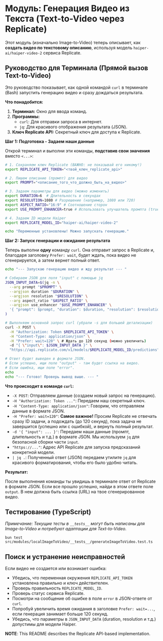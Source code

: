 # Модуль: Генерация Видео из Текста (Text-to-Video через Replicate)

Этот модуль (изначально Image-to-Video) теперь описывает, как **создать видео по текстовому описанию**, используя модель `haiper-ai/haiper-video-2` сервиса Replicate.

## Руководство для Терминала (Прямой вызов Text-to-Video)

Это руководство показывает, как одной командой `curl` в терминале (Bash) запустить генерацию видео и сразу дождаться результата.

**Что понадобится:**

1.  **Терминал:** Окно для ввода команд.
2.  **Программы:**
    *   `curl`: Для отправки запроса в интернет.
    *   `jq`: Для красивого отображения результата (JSON).
3.  **Ключ Replicate API:** Секретный ключ для доступа к Replicate.

**Шаг 1: Подготовка - Задаем наши данные**

Открой терминал и выполни эти команды, **подставив свои значения** вместо `<...>`:

```bash
# 1. Сохраняем ключ Replicate (ВАЖНО: не показывай его никому!)
export REPLICATE_API_TOKEN="<твой_ключ_replicate_api>"

# 2. Пишем описание (промпт) для видео
export PROMPT="<описание_того_что_должно_быть_на_видео>"

# 3. Задаем параметры для видео (можно изменить)
export DURATION=6  # Длительность в секундах
export RESOLUTION=1080 # Разрешение (например, 1080 или 720)
export ASPECT_RATIO="16:9" # Соотношение сторон
export USE_PROMPT_ENHANCER=true # Использовать улучшатель промпта (true/false)

# 4. Задаем ID модели Haiper
export REPLICATE_MODEL_ID="haiper-ai/haiper-video-2"

echo "Переменные установлены! Можно запускать генерацию."
```

**Шаг 2: Запуск генерации и ожидание результата**

Теперь выполни **одну** команду `curl`. Она отправит запрос в Replicate и, благодаря заголовку `Prefer: wait`, будет ждать, пока видео не сгенерируется, а затем вернет полный ответ.

```bash
echo "--- Запускаю генерацию видео и жду результат --- "

# Собираем JSON для поля "input" с помощью jq
JSON_INPUT_DATA=$(jq -n \
  --arg prompt "$PROMPT" \
  --argjson duration "$DURATION" \
  --argjson resolution "$RESOLUTION" \
  --arg aspect_ratio "$ASPECT_RATIO" \
  --argjson use_enhancer "$USE_PROMPT_ENHANCER" \
  '{ "prompt": $prompt, "duration": $duration, "resolution": $resolution, "aspect_ratio": $aspect_ratio, "use_prompt_enhancer": $use_enhancer }'
)

# Выполняем основной запрос curl (убрали -s для большей детализации)
curl -X POST \
  -H "Authorization: Token $REPLICATE_API_TOKEN" \
  -H "Content-Type: application/json" \
  -H "Prefer: wait=120" \ # Ждать до 120 секунд (можно увеличить)
  -d "{ \"input\": $JSON_INPUT_DATA }" \
  "https://api.replicate.com/v1/models/$REPLICATE_MODEL_ID/predictions" | jq .

# Ответ будет выведен в формате JSON.
# Если успешно, ищи поле "output" - там будет ссылка на видео.
# Если ошибка, ищи поле "error".
echo
echo "--- Готово! Проверь вывод выше. --- "
```

**Что происходит в команде `curl`:**

*   `-X POST`: Отправляем данные (создаем новый запрос на генерацию).
*   `-H "Authorization: Token ..."`: Передаем наш секретный ключ.
*   `-H "Content-Type: application/json"`: Говорим, что отправляем данные в формате JSON.
*   `-H "Prefer: wait=120"`: **Самое важное!** Просим Replicate не отвечать сразу ID задачи, а подождать (до 120 секунд), пока задача не завершится (успешно или с ошибкой), и вернуть полный результат.
*   `-d '{ "input": ... }'`: Передаем наши данные (промпт, длительность и т.д.) в формате JSON. Мы используем `jq` для безопасной сборки части `input`.
*   `"https://..."`: Адрес API Replicate для запуска предсказаний конкретной модели.
*   `| jq .`: Полученный ответ (JSON) передаем утилите `jq` для красивого форматирования, чтобы его было удобно читать.

**Результат:**

После выполнения команды ты увидишь в терминале ответ от Replicate в формате JSON. Если все прошло успешно, найди в этом ответе поле `output`. В нем должна быть ссылка (URL) на твое сгенерированное видео.

## Тестирование (TypeScript)

*Примечание: Текущие тесты в `__tests__` могут быть написаны для Image-to-Video и потребуют адаптации для Text-to-Video.*

```shell
bun test src/modules/localImageToVideo/__tests__/generateImageToVideo.test.ts
```

## Поиск и устранение неисправностей

Если видео не создается или возникает ошибка:

*   Убедись, что переменная окружения `REPLICATE_API_TOKEN` установлена правильно и ключ действителен.
*   Проверь правильность `REPLICATE_MODEL_ID`.
*   Проверь статус сервиса Replicate.
*   Посмотри на сообщение об ошибке в поле `error` в JSON-ответе от `curl`.
*   Попробуй увеличить время ожидания в заголовке `Prefer: wait=...`, если генерация занимает больше 120 секунд.
*   Убедись, что параметры в `JSON_INPUT_DATA` (duration, resolution и т.д.) допустимы для модели Haiper.

**NOTE**: This README describes the Replicate API-based implementation.
